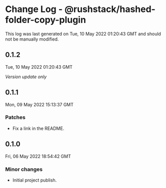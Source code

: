 # Change Log - @rushstack/hashed-folder-copy-plugin

This log was last generated on Tue, 10 May 2022 01:20:43 GMT and should not be manually modified.

## 0.1.2
Tue, 10 May 2022 01:20:43 GMT

_Version update only_

## 0.1.1
Mon, 09 May 2022 15:13:37 GMT

### Patches

- Fix a link in the README.

## 0.1.0
Fri, 06 May 2022 18:54:42 GMT

### Minor changes

- Initial project publish.


